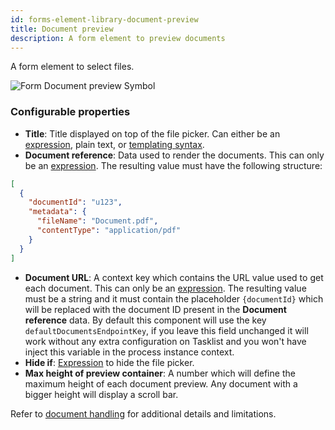 ```yaml
---
id: forms-element-library-document-preview
title: Document preview
description: A form element to preview documents
---
```


A form element to select files.

<img src="/img/form-icons/form-documentPreview.svg" alt="Form Document preview Symbol" />

### Configurable properties

- **Title**: Title displayed on top of the file picker. Can either be an [expression](../../feel/language-guide/feel-expressions-introduction.md), plain text, or [templating syntax](../configuration/forms-config-templating-syntax.md).
- **Document reference**: Data used to render the documents. This can only be an [expression](../../feel/language-guide/feel-expressions-introduction.md). The resulting value must have the following structure:

```json
[
  {
    "documentId": "u123",
    "metadata": {
      "fileName": "Document.pdf",
      "contentType": "application/pdf"
    }
  }
]
```

- **Document URL**: A context key which contains the URL value used to get each document. This can only be an [expression](../../feel/language-guide/feel-expressions-introduction.md). The resulting value must be a string and it must contain the placeholder `{documentId}` which will be replaced with the document ID present in the **Document reference** data. By default this component will use the key `defaultDocumentsEndpointKey`, if you leave this field unchanged it will work without any extra configuration on Tasklist and you won't have inject this variable in the process instance context.
- **Hide if**: [Expression](../../feel/language-guide/feel-expressions-introduction.md) to hide the file picker.
- **Max height of preview container**: A number which will define the maximum height of each document preview. Any document with a bigger height will display a scroll bar.

Refer to [document handling](/components/concepts/document-handling.md) for additional details and limitations.

